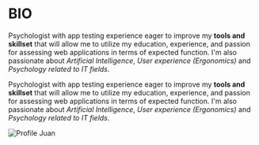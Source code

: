 # BIO
Psychologist with app testing experience eager to improve my **tools and skillset** that will allow me to utilize my education, experience, and passion for assessing web applications in terms of expected function. I'm also passionate about *Artificial Intelligence*, *User experience (Ergonomics)*  and *Psychology related to IT fields*.

Psychologist with app testing experience eager to improve my **tools and
skillset** that will allow me to utilize my education, experience, and passion
for assessing web applications in terms of expected function. I'm also
passionate about _Artificial Intelligence_, _User experience (Ergonomics)_ and
_Psychology related to IT fields_.

![Profile Juan](https://media.licdn.com/dms/image/D4E03AQF_elrwBoPqbQ/profile-displayphoto-shrink_800_800/0/1672862684067?e=1681344000&v=beta&t=5Fo_mQJT0oP1vxmHn3XMVDIMm4B6nk_4uXfBoAnDBlc 'My Profile!')
